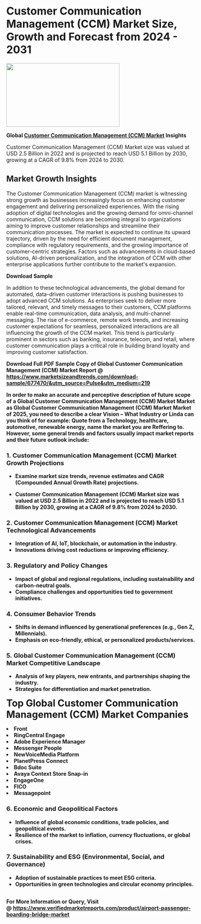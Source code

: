 <H1>Customer Communication Management (CCM) Market Size, Growth and Forecast from 2024 - 2031</H1><img class="aligncenter size-medium wp-image-584254" src="https://thirdeyenews.in/wp-content/uploads/2024/09/Global-Market-Research-300x168.jpeg" alt="" width="300" height="168" /><p><strong>Global&nbsp;<a href="https://www.marketsizeandtrends.com/download-sample/677470/&amp;utm_source=Pulse&amp;utm_medium=219">Customer Communication Management (CCM) Market</a> Insights</strong></p><p>Customer Communication Management (CCM) Market size was valued at USD 2.5 Billion in 2022 and is projected to reach USD 5.1 Billion by 2030, growing at a CAGR of 9.8% from 2024 to 2030.</p><p><h2>Market Growth Insights</h2> <p>The Customer Communication Management (CCM) market is witnessing strong growth as businesses increasingly focus on enhancing customer engagement and delivering personalized experiences. With the rising adoption of digital technologies and the growing demand for omni-channel communication, CCM solutions are becoming integral to organizations aiming to improve customer relationships and streamline their communication processes. The market is expected to continue its upward trajectory, driven by the need for efficient document management, compliance with regulatory requirements, and the growing importance of customer-centric strategies. Factors such as advancements in cloud-based solutions, AI-driven personalization, and the integration of CCM with other enterprise applications further contribute to the market's expansion.</p> <p><strong>Download Sample</strong></p> <p>In addition to these technological advancements, the global demand for automated, data-driven customer interactions is pushing businesses to adopt advanced CCM solutions. As enterprises seek to deliver more tailored, relevant, and timely messages to their customers, CCM platforms enable real-time communication, data analysis, and multi-channel messaging. The rise of e-commerce, remote work trends, and increasing customer expectations for seamless, personalized interactions are all influencing the growth of the CCM market. This trend is particularly prominent in sectors such as banking, insurance, telecom, and retail, where customer communication plays a critical role in building brand loyalty and improving customer satisfaction.</p> <p><strong></p><p><span class=""><strong>Download Full PDF Sample Copy of Global Customer Communication Management (CCM) Market Report</strong> @ <a href="https://www.marketsizeandtrends.com/download-sample/677470/&amp;utm_source=Pulse&amp;utm_medium=219" target="_blank">https://www.marketsizeandtrends.com/download-sample/677470/&amp;utm_source=Pulse&amp;utm_medium=219</a></span></p><p>In order to make an accurate and perceptive description of future scope of a Global&nbsp;Customer Communication Management (CCM) Market Market as Global&nbsp;Customer Communication Management (CCM) Market Market of 2025, you need to describe a clear Vision &ndash; What Industry or Linda can you think of for example: Quote from a Technology, healthcare, automotive, renewable energy, name the market you are Reffering to. However, some general trends and factors usually impact market reports and their future outlook include:</p><h3>1.&nbsp;<strong>Customer Communication Management (CCM) Market Growth Projections</strong></h3><ul><li>Examine market size trends, revenue estimates and CAGR (Compounded Annual Growth Rate) projections.</li><li><p>Customer Communication Management (CCM) Market size was valued at USD 2.5 Billion in 2022 and is projected to reach USD 5.1 Billion by 2030, growing at a CAGR of 9.8% from 2024 to 2030.</p></li></ul><h3>2.&nbsp;<strong>Customer Communication Management (CCM) Market Technological Advancements</strong></h3><ul><li>Integration of AI, IoT, blockchain, or automation in the industry.</li><li>Innovations driving cost reductions or improving efficiency.</li></ul><h3>3.&nbsp;<strong>Regulatory and Policy Changes</strong></h3><ul><li>Impact of global and regional regulations, including sustainability and carbon-neutral goals.</li><li>Compliance challenges and opportunities tied to government initiatives.</li></ul><h3>4.&nbsp;<strong>Consumer Behavior Trends</strong></h3><ul><li>Shifts in demand influenced by generational preferences (e.g., Gen Z, Millennials).</li><li>Emphasis on eco-friendly, ethical, or personalized products/services.</li></ul><h3>5.&nbsp;<strong>Global Customer Communication Management (CCM) Market Competitive Landscape</strong></h3><ul><li>Analysis of key players, new entrants, and partnerships shaping the industry.</li><li>Strategies for differentiation and market penetration.</li></ul><p data-pm-slice="1 1 []"><span style="color: inherit; font-family: inherit; font-size: 25px;">Top Global Customer Communication Management (CCM) Market Companies</span></p><div class="" data-test-id=""><p><li>Front</li><li> RingCentral Engage</li><li> Adobe Experience Manager</li><li> Messenger People</li><li> NewVoiceMedia Platform</li><li> PlanetPress Connect</li><li> Bdoc Suite</li><li> Avaya Context Store Snap-in</li><li> EngageOne</li><li> FICO</li><li> Messagepoint</li></p></div><h3>6.&nbsp;<strong>Economic and Geopolitical Factors</strong></h3><ul><li>Influence of global economic conditions, trade policies, and geopolitical events.</li><li>Resilience of the market to inflation, currency fluctuations, or global crises.</li></ul><h3>7.&nbsp;<strong>Sustainability and ESG (Environmental, Social, and Governance)</strong></h3><ul><li>Adoption of sustainable practices to meet ESG criteria.</li><li>Opportunities in green technologies and circular economy principles.</li></ul><h2><strong style="font-size: 14px;">For More Information or Query, Visit @&nbsp;</strong><a style="background-color: #ffffff; font-size: 14px;" href="https://www.marketsizeandtrends.com/report/customer-communication-management-ccm-market/" target="_blank">https://www.verifiedmarketreports.com/product/airport-passenger-boarding-bridge-market</a></h2>
